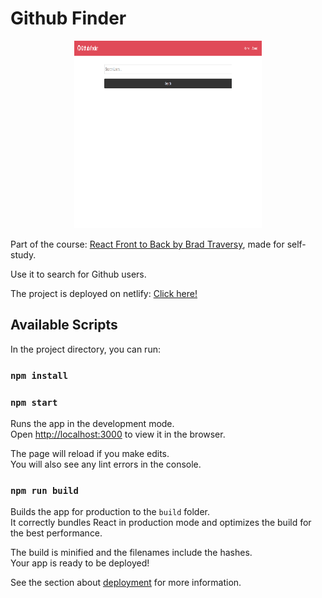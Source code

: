 # Github Finder

<p align="center">
  <img src="https://github.com/Abhiswain97/github-finder/blob/master/github-finder-demo.gif" height="300" width="300">
</p>

Part of the course: [React Front to Back by Brad Traversy](https://www.udemy.com/course/modern-react-front-to-back/), made for self-study.

Use it to search for Github users.

The project is deployed on netlify: [Click here!](https://githubfinder97785.netlify.app/)

## Available Scripts

In the project directory, you can run:

### `npm install`

### `npm start`

Runs the app in the development mode.\
Open [http://localhost:3000](http://localhost:3000) to view it in the browser.

The page will reload if you make edits.\
You will also see any lint errors in the console.

### `npm run build`

Builds the app for production to the `build` folder.\
It correctly bundles React in production mode and optimizes the build for the best performance.

The build is minified and the filenames include the hashes.\
Your app is ready to be deployed!

See the section about [deployment](https://facebook.github.io/create-react-app/docs/deployment) for more information.

